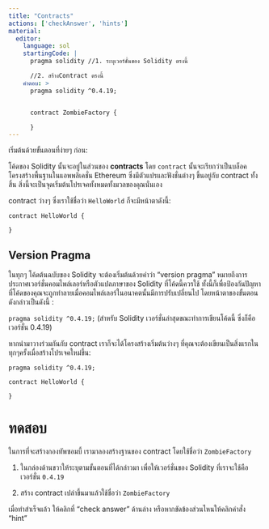 ```yaml
---
title: "Contracts"
actions: ['checkAnswer', 'hints']
material: 
  editor:
    language: sol
    startingCode: |
      pragma solidity //1. ระบุเวอร์ชั่นของ Solidity ตรงนี้

      //2. สร้างContract ตรงนี้
    คำตอบ: > 
      pragma solidity ^0.4.19;


      contract ZombieFactory {

      }
---
```


เริ่มต้นด้วยขั้นตอนที่ง่ายๆ ก่อน:

โค้ดของ Solidity นั้นจะอยู่ในส่วนของ **contracts**  โดย `contract` นั้นจะเรียกว่าเป็นบล็อคโครงสร้างพื้นฐานในแอพพลิเคชั่น Ethereum ซึ่งมีตัวแปรและฟังชั่นต่างๆ ขึ้นอยู่กับ contract ทั้งสิ้น  สิ่งนี้จะเป็นจุดเริ่มต้นโปรเจคทั้งหมดทั้งมวลของคุณนั่นเอง

contract ว่างๆ ซึ่งเราใช้ชื่อว่า `HelloWorld` ก็จะมีหน้าตาดังนี้:

```
contract HelloWorld {

}
```

##  Version Pragma

ในทุกๆ โค้ดต้นฉบับของ Solidity จะต้องเริ่มต้นด้วยคำว่า “version pragma” หมายถึงการประกาศเวอร์ชั่นคอมไพล์เลอร์หรือตัวแปลภาษาของ Solidity ที่โค้ดนี้ควรใช้ ทั้งนี้ก็เพื่อป้องกันปัญหาที่โค้ดของคุณจะถูกทำลายเมื่อคอมไพล์เลอร์ในอนาคตนั้นมีการปรับเปลี่ยนไป โดยหน้าตาของขั้นตอนดังกล่าวเป็นดังนี้ :

`pragma solidity ^0.4.19;` (สำหรับ Solidity เวอร์ชั่นล่าสุดขณะทำการเขียนโค้ดนี้ ซึ่งก็คือเวอร์ชั่น 0.4.19)

หากนำมาวางร่วมกันกับ contract เราก็จะได้โครงสร้างเริ่มต้นว่างๆ ที่คุณจะต้องเขียนเป็นสิ่งแรกในทุกๆครั้งเมื่อสร้างโปรเจคใหม่ขึ้น:

```
pragma solidity ^0.4.19;

contract HelloWorld {

}
```

# ทดสอบ

ในการที่จะสร้างกองทัพซอมบี้ เรามาลองสร้างฐานของ contract โดยใช้ชื่อว่า `ZombieFactory`

1.	ในกล่องด้านขวาให้ระบุตามขั้นตอนที่ได้กล่าวมา เพื่อให้เวอร์ชั่นของ Solidity ที่เราจะใช้คือเวอร์ชั่น `0.4.19`

2.	สร้าง contract เปล่าขึ้นมาแล้วใช้ชื่อว่า `ZombieFactory`

เมื่อทำสำเร็จแล้ว ให้คลิกที่ “check answer” ด้านล่าง หรือหากขัดข้องส่วนไหนให้คลิกคำสั่ง “hint”
